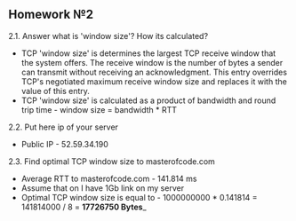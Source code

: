 ## Homework №2

2.1. Answer what is 'window size'? How its calculated?
- TCP 'window size' is determines the largest TCP receive window that the system offers. The receive window is the number of bytes a sender can transmit without receiving an acknowledgment. This entry overrides TCP's negotiated maximum receive window size and replaces it with the value of this entry.
- TCP 'window size' is calculated as a product of bandwidth and round trip time - window size = bandwidth * RTT

2.2. Put here ip of your server
- Public IP - 52.59.34.190

2.3. Find optimal TCP window size to masterofcode.com

- Average RTT to masterofcode.com - 141.814 ms
- Assume that on I have 1Gb link on my server
- Optimal TCP window size is equal to - 1000000000 * 0.141814 = 141814000 / 8 = **17726750 Bytes**_
